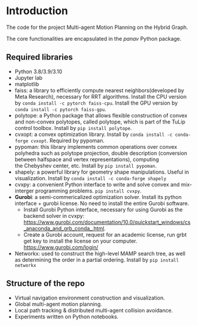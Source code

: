 # Introduction
The code for the project Multi-agent Motion Planning on the Hybrid Graph.

The core functionalities are encapsulated in the *panav* Python package.

## Required libraries
* Python 3.8/3.9/3.10
* Jupyter lab
* matplotlib
* faiss: a library to efficiently compute nearest neighbors(developed by Meta Research), necessary for RRT algorithms. Install the CPU version by `conda install -c pytorch faiss-cpu`. Install the GPU version by `conda install -c pytorch faiss-gpu`.
* polytope: a Python package that allows flexible construction of convex and non-convex polytopes, called polytope, which is part of the TuLip control toolbox. Install by `pip install polytope`.
* cvxopt: a convex optimization library. Install by `conda install -c conda-forge cvxopt`. Required by pypoman.
* pypoman: this library implements common operations over convex polyhedra such as polytope projection, double description (conversion between halfspace and vertex representations), computing the Chebyshev center, etc. Install by `pip install pypoman`.
* shapely: a powerful library for geometry shape manipulations. Useful in visualization. Install by `conda install -c conda-forge shapely`
* cvxpy: a convenient Python interface to write and solve convex and mix-interger programming problems. `pip install cvxpy`.
* **Gurobi**: a semi-commericalized optimization solver. Install its python interface + gurobi license. No need to install the entire Gurobi software.
  * Install Gurobi Python interface, necessary for using Gurobi as the backend solver in cvxpy: https://www.gurobi.com/documentation/10.0/quickstart_windows/cs_anaconda_and_grb_conda_.html.
  * Create a Gurobi account, request for an academic license, run grbt get key to install the license on your computer. https://www.gurobi.com/login/
* Networkx: used to construct the high-level MAMP search tree, as well as determining the order in a partial ordering. Install by `pip install networkx`


## Structure of the repo

* Virtual navigation environment construction and visualization.
* Global multi-agent motion planning.
* Local path tracking & distributed multi-agent collision avoidance.
* Experiments written on Python notebooks.
